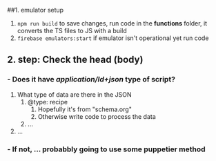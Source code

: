 ##1. emulator setup

1. ``npm run build`` to save changes, run code in the **functions** folder, it converts the TS files to JS with a build
2. ``firebase emulators:start`` if emulator isn't operational yet run code

## 2. step: Check the head (body)
### - Does it have *application/ld+json* type of script?
1. What type of data are there in the JSON
   1. @type: recipe
      1. Hopefully it's from "schema.org"
      2. Otherwise write code to process the data
   2. ...
2. ...

### - If not, ... probabbly going to use some puppetier method
